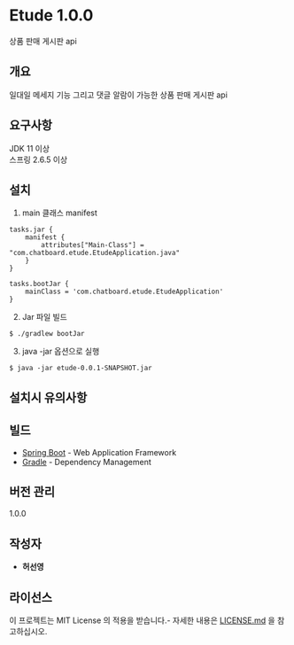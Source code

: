 # Etude 1.0.0

상품 판매 게시판 api

## 개요
일대일 메세지 기능 그리고 댓글 알람이 가능한 상품 판매 게시판 api


## 요구사항
JDK 11 이상<br>
스프링 2.6.5 이상

## 설치

1. main 클래스 manifest

```
tasks.jar {
    manifest {
        attributes["Main-Class"] = "com.chatboard.etude.EtudeApplication.java"
    }
}
```

```
tasks.bootJar {
    mainClass = 'com.chatboard.etude.EtudeApplication'
}
```

2. Jar 파일 빌드
```
$ ./gradlew bootJar
```

3. java -jar 옵션으로 실행

```
$ java -jar etude-0.0.1-SNAPSHOT.jar
```

## 설치시 유의사항


## 빌드
* [Spring Boot](https://spring.io/projects/spring-boot) - Web Application Framework
* [Gradle](https://gradle.org/) - Dependency Management

## 버전 관리
1.0.0 

## 작성자

* **허선영**

## 라이선스

이 프로젝트는 MIT License 의 적용을 받습니다.- 자세한 내용은 [LICENSE.md](LICENSE.md) 을 참고하십시오.


